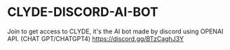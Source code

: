# CLYDE-DISCORD-AI-BOT

Join to get access to CLYDE, it's the AI bot made by discord using OPENAI API. (CHAT GPT/CHATGPT4)
https://discord.gg/BTzCaghJ3Y




                                                                                                                                                                           